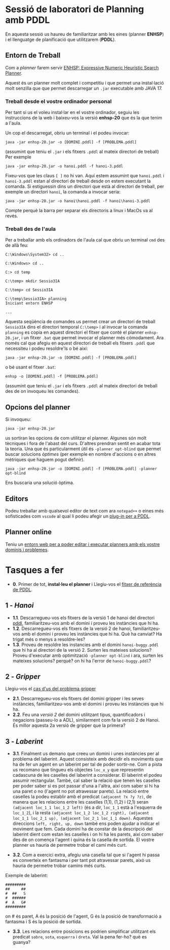 # **Sessió de laboratori de Planning amb PDDL**

En aquesta sessió us haureu de familiaritzar amb les eines (planner **ENHSP**) i el llenguatge de planificació que utilitzarem (**PDDL**).

## **Entorn de Treball**

Com a *planner* farem servir [ENHSP: Expressive Numeric Heuristic Search Planner](https://sites.google.com/view/enhsp/).

Aquest és un planner molt complet i competitiu i que permet una instal·lació molt senzilla que que permet descarregar un `.jar` executable amb JAVA 17. 

### **Treball desde el vostre ordinador personal** ###

Per tant si us el voleu instal·lar en el vostre ordinador, seguiu les instruccions de la web i baixeu-vos la versió **enhsp-20** que és la que tenim a l'aula.

Un cop el descarregat, obriu un terminal i el podeu invocar:
```console
java -jar enhsp-20.jar -o [DOMINI.pddl] -f [PROBLEMA.pddl]
```
(assumint que teniu el `.jar` i els fitxers `.pddl` al mateix directori de treball)
Per exemple
```console
java -jar enhsp-20.jar -o hanoi.pddl -f hanoi-3.pddl
```
Fixeu-vos que les claus `[ ]` no hi van. Aquí estem assumint que `hanoi.pddl` i `hanoi-3.pddl` estan al directori de treball desde on estem executant la comanda. Si estiguessin dins un directori que està al directori de treball, per exemple un directori `hanoi`, la comanda a invocar seria:
```console
java -jar enhsp-20.jar -o hanoi\hanoi.pddl -f hanoi\hanoi-3.pddl
```
Compte perquè la barra per separar els directoris a linux i MacOs va al revés.



### **Treball des de l'aula** ###
Per a treballar amb els ordinadors de l'aula cal que obriu un terminal `cmd` des de allà feu:
```console
C:\Windows\System32> cd ..

C:\Windows> cd ..

C:> cd temp

C:\temp> mkdir Sessio3IA

C:\temp> cd Sessio3IA

C:\temp\Sessio3IA> planning
Iniciant entorn ENHSP

...

```
Aquesta seqüència de comandes us permet crear un directori de treball `Sessio3IA` dins el directori temporal `C:\temp>` i al invocar la comanda `planning` es copia en aquest directori el fitxer que conté el planner `enhsp-20.jar`, i un fitxer `.bat` que permet invocar el planner més còmodament. Ara només cal que afegiu en aquest directori de treball els fitxers `.pddl` que necessiteu i podeu resoldre'ls o bé així:
```console
java -jar enhsp-20.jar -o [DOMINI.pddl] -f [PROBLEMA.pddl]
```
o bé usant el fitxer `.bat`:
```console
enhsp -o [DOMINI.pddl] -f [PROBLEMA.pddl]
```
(assumint que teniu el `.jar` i els fitxers `.pddl` al mateix directori de treball des de on invoqueu les comandes).

## **Opcions del planner** ##
Si invoqueu:
```console
java -jar enhsp-20.jar 
```
us sortiran les opcions de com utilitzar el planner. Algunes són molt tècniques i fora de l'abast del curs. D'altres prendran sentit en acabar tota la teoria. Una que és particularment útil és `-planner opt-blind` que permet buscar solucions *òptimes* (per exemple en nombre d'accions o en altres mètriques que haguem pogut definir).
```console
java -jar enhsp-20.jar -o [DOMINI.pddl] -f [PROBLEMA.pddl] -planner opt-blind
```
Ens buscaria una solució òptima.

## **Editors** ##
Podeu treballar amb qualsevol editor de text com ara `notepad++` o eines més sofisticades com `vscode` al qual li podeu afegir un [plug-in per a PDDL](https://marketplace.visualstudio.com/items?itemName=jan-dolejsi.pddl).

## **Planner online** ##
Teniu un [entorn web per a poder editar i executar planners amb els vostre dominis i problemes](https://editor.planning.domains/).



# **Tasques a fer** #

* __0__. Primer de tot, **instal·leu el planner** i Llegiu-vos el [fitxer de referència de PDDL](/pddl-reference-ca.md).

## 1 - *Hanoi* ##

* __1.1__. Descarregueu-vos els fitxers de la versió 1 de hanoi del directori [pddl](/pddl), familiaritzeu-vos amb el domini i proveu les instàncies que hi ha.
* __1.2__. Descarregueu-vos els fitxers de la versió 2 de hanoi, familiaritzeu-vos amb el domini i proveu les instàncies que hi ha. Què ha canviat? Ha trigat més o menys a resoldre-les?
* __1.3__. Proveu de resoldre les instancies amb el domini `hanoi-buggy.pddl` que hi ha al directori de la versió 2. Surten les mateixes solucions? Proveu d'executar amb optimització `-planner opt-blind` i ara, surten les mateixes solucions? perquè? on hi ha l'error de `hanoi-buggy.pddl`?

## 2 - *Gripper* ##
Llegiu-vos el [cas d'us del problema gripper](/pddl-cas-dus.md)
* __2.1__. Descarregueu-vos els fitxers del domini gripper i les seves instàncies, familiaritzeu-vos amb el domini i proveu les instàncies que hi ha.
* __2.2__. Feu una *versió 2* del domini utilitzant tipus, quantificadors i negacions (passeu-lo a ADL), similarment com fa la versió 2 de Hanoi. És millor aquesta 2a versió de gripper que la primera?


## 3 - *Laberint*

* __3.1__. Finalment us demano que creeu un domini i unes instàncies per al problema del laberint. Aquest consisteix amb decidir els moviments que ha de fer un agent en un laberint per tal de poder sortir-ne.
Com a pista us recomano que tingueu els objectes `loc_x_y` que representin cadascuna de les caselles del laberint a considerar. El laberint el podeu assumir rectangular. També, cal saber la relació que tenen les caselles per poder saber si es pot passar d'una a l'altra, així com saber si hi ha una paret o no (l'agent no pot atravessar parets).
La relació entre caselles la podeu establir amb el predicat `(adjacent ?x ?y ?z)`, de manera que les relacions entre les caselles (1,1), (1,2) i (2,1) seran `(adjacent loc_1_1 loc_1_2 left)` (és a dir, `loc_1_1` està a l'esquerra de `loc_1_2`), i la resta `(adjacent loc_1_2 loc_1_2 right), (adjacent loc_1_1 loc_2_1 up), (adjacent loc_2_1 loc_1_1 down)`. Aquestes direccions `left, right, up, down` també ens poden ajudar a indicar el moviment que fem.
Cada domini ha de constar de la descripció del laberint dient com estan les caselles i on hi ha les parets, així com saber des de on comença l'agent i quina és la casella de sortida.
El vostre planner us hauria de permetre trobar el camí més curt.

* __3.2__. Com a exercici extra, afegiu una casella tal que si l'agent hi passa es converteix en fantasma i per tant pot atravessar parets, això us hauria de permetre trobar camins més curts. 

Exemple de laberint:

```
#########
##     ##
#  ##   S
#  ######
#  A   G#
#########
```
on # és paret, A és la posició de l'agent, G és la posició de transformació a fantasma i S és la posició de sortida.

* __3.3__. Les relacions entre posicions es podrien simplificar utilitzant els predicat `sobre`, `sota`, `esquerra` i `dreta`. Val la pena fer-ho? què es guanya?
